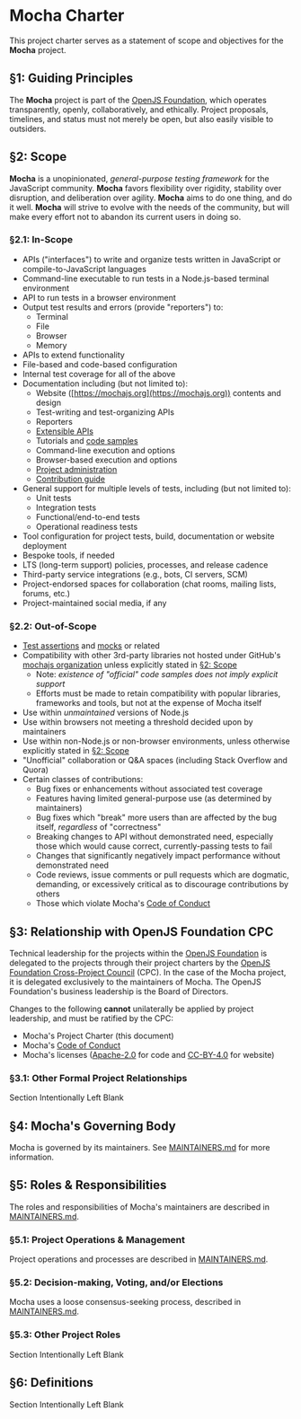 # Mocha Charter

This project charter serves as a statement of scope and objectives for the **Mocha** project.

## §1: Guiding Principles

The **Mocha** project is part of the [OpenJS Foundation], which operates transparently, openly, collaboratively, and ethically. Project proposals, timelines, and status must not merely be open, but also easily visible to outsiders.

## §2: Scope

**Mocha** is a unopinionated, _general-purpose testing framework_ for the JavaScript community. **Mocha** favors flexibility over rigidity, stability over disruption, and deliberation over agility. **Mocha** aims to do one thing, and do it well. **Mocha** will strive to evolve with the needs of the community, but will make every effort not to abandon its current users in doing so.

### §2.1: In-Scope

- APIs ("interfaces") to write and organize tests written in JavaScript or compile-to-JavaScript languages
- Command-line executable to run tests in a Node.js-based terminal environment
- API to run tests in a browser environment
- Output test results and errors (provide "reporters") to:
  - Terminal
  - File
  - Browser
  - Memory
- APIs to extend functionality
- File-based and code-based configuration
- Internal test coverage for all of the above
- Documentation including (but not limited to):
  - Website ([https://mochajs.org](https://mochajs.org)) contents and design
  - Test-writing and test-organizing APIs
  - Reporters
  - [Extensible APIs](https://mochajs.org/api)
  - Tutorials and [code samples](https://github.com/mochajs/mocha-examples)
  - Command-line execution and options
  - Browser-based execution and options
  - [Project administration](https://github.com/mochajs/admin)
  - [Contribution guide](https://github.com/mochajs/mocha/blob/master/.github/CONTRIBUTING.md)
- General support for multiple levels of tests, including (but not limited to):
  - Unit tests
  - Integration tests
  - Functional/end-to-end tests
  - Operational readiness tests
- Tool configuration for project tests, build, documentation or website deployment
- Bespoke tools, if needed
- LTS (long-term support) policies, processes, and release cadence
- Third-party service integrations (e.g., bots, CI servers, SCM)
- Project-endorsed spaces for collaboration (chat rooms, mailing lists, forums, etc.)
- Project-maintained social media, if any

### §2.2: Out-of-Scope

- [Test assertions](https://wikipedia.org/wiki/Test_assertion) and [mocks](https://en.wikipedia.org/wiki/Mock_object) or related
- Compatibility with other 3rd-party libraries not hosted under GitHub's [mochajs organization](https://github.com/mochajs) unless explicitly stated in [§2: Scope](#%c2%a72-scope)
  - Note: _existence of "official" code samples does not imply explicit support_
  - Efforts must be made to retain compatibility with popular libraries, frameworks and tools, but not at the expense of Mocha itself
- Use within _unmaintained_ versions of Node.js
- Use within browsers not meeting a threshold decided upon by maintainers
- Use within non-Node.js or non-browser environments, unless otherwise explicitly stated in [§2: Scope](#%c2%a72-scope)
- "Unofficial" collaboration or Q&A spaces (including Stack Overflow and Quora)
- Certain classes of contributions:
  - Bug fixes or enhancements without associated test coverage
  - Features having limited general-purpose use (as determined by maintainers)
  - Bug fixes which "break" more users than are affected by the bug itself, _regardless_ of "correctness"
  - Breaking changes to API without demonstrated need, especially those which would cause correct, currently-passing tests to fail
  - Changes that significantly negatively impact performance without demonstrated need
  - Code reviews, issue comments or pull requests which are dogmatic, demanding, or excessively critical as to discourage contributions by others
  - Those which violate Mocha's [Code of Conduct]

## §3: Relationship with OpenJS Foundation CPC

Technical leadership for the projects within the [OpenJS Foundation] is delegated to the projects through their project charters by the [OpenJS Foundation Cross-Project Council](https://openjsf.org/about/governance/) (CPC). In the case of the Mocha project, it is delegated exclusively to the maintainers of Mocha. The OpenJS Foundation's business leadership is the Board of Directors.

Changes to the following **cannot** unilaterally be applied by project leadership, and must be ratified by the CPC:

- Mocha's Project Charter (this document)
- Mocha's [Code of Conduct]
- Mocha's licenses ([Apache-2.0](https://github.com/mochajs/mocha/blob/master/LICENSE) for code and [CC-BY-4.0](https://github.com/mochajs/mocha/blob/master/docs/LICENSE-CC-BY-4.0) for website)

### §3.1: Other Formal Project Relationships

Section Intentionally Left Blank

## §4: Mocha's Governing Body

Mocha is governed by its maintainers. See [MAINTAINERS.md] for more information.

## §5: Roles & Responsibilities

The roles and responsibilities of Mocha's maintainers are described in [MAINTAINERS.md].

### §5.1: Project Operations & Management

Project operations and processes are described in [MAINTAINERS.md].

### §5.2: Decision-making, Voting, and/or Elections

Mocha uses a loose consensus-seeking process, described in [MAINTAINERS.md].

### §5.3: Other Project Roles

Section Intentionally Left Blank

## §6: Definitions

Section Intentionally Left Blank

[openjs foundation]: https://openjsf.org
[maintainers.md]: https://github.com/mochajs/mocha/blob/master/MAINTAINERS.md
[code of conduct]: https://github.com/mochajs/mocha/blob/master/.github/CODE_OF_CONDUCT.md
